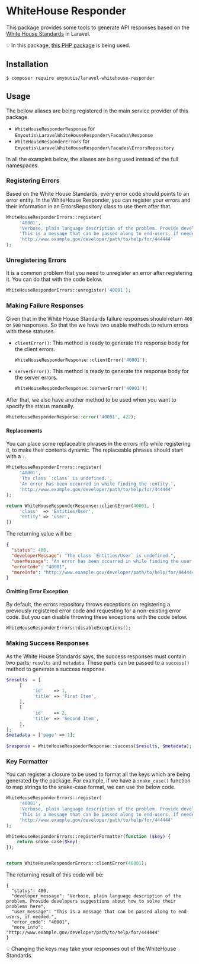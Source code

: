 # WhiteHouse Responder

This package provides some tools to generate API responses based on the [White House Standards](https://github.com/WhiteHouse/api-standards) in Laravel.

:bulb: In this package, [this PHP package](https://github.com/emyoutis/whitehouse-responder) is being used.

## Installation
```
$ composer require emyoutis/laravel-whitehouse-responder
```

## Usage
The bellow aliases are being registered in the main service provider of this package. 
- `WhiteHouseResponderResponse` for `Emyoutis\LaravelWhiteHouseResponder\Facades\Response`
- `WhiteHouseResponderErrors` for `Emyoutis\LaravelWhiteHouseResponder\Facades\ErrorsRepository`

In all the examples below, the aliases are being used instead of the full namespaces. 


### Registering Errors
Based on the White House Standards, every error code should points to an error entity. In the WhiteHouse Responder, you can register your errors and their information in an ErrorsRepository class to use them after that.

```php
WhiteHouseResponderErrors::register(
     '40001',
     'Verbose, plain language description of the problem. Provide developers suggestions about how to solve their problems here',
     'This is a message that can be passed along to end-users, if needed.',
     'http://www.example.gov/developer/path/to/help/for/444444'
);
```

### Unregistering Errors
It is a common problem that you need to unregister an error after registering it. You can do that with the code below.
```php
WhiteHouseResponderErrors::unregister('40001');
```


### Making Failure Responses
Given that in the White House Standards failure responses should return `400` or `500` responses. So that the we have two usable methods to return errors with these statuses.
- `clientError()`: This method is ready to generate the response body for the client errors.
    ```php
    WhiteHouseResponderResponse::clientError('40001');
    ```
- `serverError()`: This method is ready to generate the response body for the server errors.
    ```php
    WhiteHouseResponderResponse::serverError('40001');
    ```

After that, we also have another method to be used when you want to specify the status manually.
```php
WhiteHouseResponderResponse::error('40001', 422);
```

#### Replacements
You can place some replaceable phrases in the errors info while registering it, to make their contents dynamic. The replaceable phrases should start with a `:`.
```php
WhiteHouseResponderErrors::register(
     '40001',
     'The class `:class` is undefined.',
     'An error has been occurred in while finding the :entity.',
     'http://www.example.gov/developer/path/to/help/for/444444'
);

return WhiteHouseResponderResponse::clientError(40001, [
     'class'  => 'Entities/User',
     'entity' => 'user',
])
```

The returning value will be:
```json
{
  "status": 400,
  "developerMessage": "The class `Entities/User` is undefined.",
  "userMessage": "An error has been occurred in while finding the user.",
  "errorCode": "40001",
  "moreInfo": "http://www.example.gov/developer/path/to/help/for/444444"
}
```


#### Omitting Error Exception
By default, the errors repository throws exceptions on registering a previously registered error code and requesting for a non-existing error code. But you can disable throwing these exceptions with the code below.
```php
WhiteHouseResponderErrors::disableExceptions();
```

### Making Success Responses
As the White House Standards says, the success responses must contain two parts; `results` and `metadata`. These parts can be passed to a `success()` method to generate a success response.
```php
$results  = [
     [
          'id'    => 1,
          'title' => 'First Item',
     ],
     [
          'id'    => 2,
          'title' => 'Second Item',
     ],
];
$metadata = ['page' => 1];
    
$response = WhiteHouseResponderResponse::success($results, $metadata);
```

### Key Formatter
You can register a closure to be used to format all the keys which are being generated by the package. For example, if we have a `snake_case()` function to map strings to the snake-case format, we can use the below code.

```php
WhiteHouseResponderErrors::register(
     '40001',
     'Verbose, plain language description of the problem. Provide developers suggestions about how to solve their problems here',
     'This is a message that can be passed along to end-users, if needed.',
     'http://www.example.gov/developer/path/to/help/for/444444'
);

WhiteHouseResponderErrors::registerFormatter(function ($key) {
    return snake_case($key);
});


return WhiteHouseResponderErrors::clientError(40001);
```

The returning result of this code will be:

```:bulb:
{
  "status": 400,
  "developer_message": "Verbose, plain language description of the problem. Provide developers suggestions about how to solve their problems here",
  "user_message": "This is a message that can be passed along to end-users, if needed.",
  "error_code": "40001",
  "more_info": "http://www.example.gov/developer/path/to/help/for/444444"
}
```

:bulb: Changing the keys may take your responses out of the WhiteHouse Standards.
